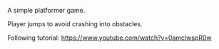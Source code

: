 A simple platformer game.

Player jumps to avoid crashing into obstacles. 

Following tutorial: https://www.youtube.com/watch?v=0amclwspR0w
